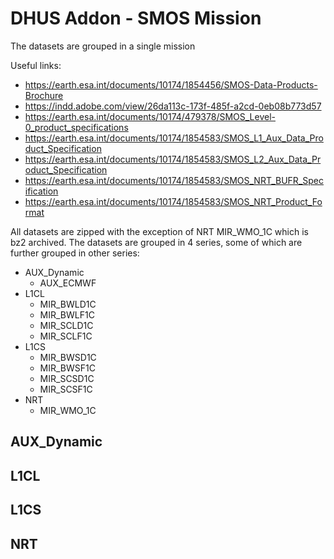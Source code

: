 # DHUS Addon - SMOS Mission

The datasets are grouped in a single mission

Useful links:

* https://earth.esa.int/documents/10174/1854456/SMOS-Data-Products-Brochure
* https://indd.adobe.com/view/26da113c-173f-485f-a2cd-0eb08b773d57
* https://earth.esa.int/documents/10174/479378/SMOS_Level-0_product_specifications
* https://earth.esa.int/documents/10174/1854583/SMOS_L1_Aux_Data_Product_Specification
* https://earth.esa.int/documents/10174/1854583/SMOS_L2_Aux_Data_Product_Specification
* https://earth.esa.int/documents/10174/1854583/SMOS_NRT_BUFR_Specification
* https://earth.esa.int/documents/10174/1854583/SMOS_NRT_Product_Format

All datasets are zipped with the exception of NRT MIR_WMO_1C which is bz2 archived. The datasets are grouped in 4 series, some of which are further grouped in other series:

* AUX_Dynamic
  * AUX_ECMWF
* L1CL
  * MIR_BWLD1C
  * MIR_BWLF1C
  * MIR_SCLD1C
  * MIR_SCLF1C
* L1CS
  * MIR_BWSD1C
  * MIR_BWSF1C
  * MIR_SCSD1C
  * MIR_SCSF1C
* NRT
  * MIR_WMO_1C

## AUX_Dynamic

## L1CL

## L1CS

## NRT